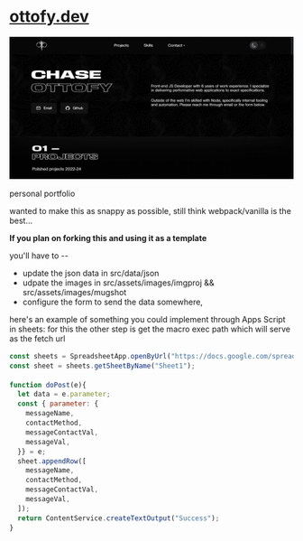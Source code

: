 # [ottofy.dev](https://ottofy.dev)

![img](/screenshots/sc1d.png)

personal portfolio

wanted to make this as snappy as possible, still think webpack/vanilla is the best...


**If you plan on forking this and using it as a template**

you'll have to --

- update the json data in src/data/json
- udpate the images in src/assets/images/imgproj && src/assets/images/mugshot
- configure the form to send the data somewhere,

here's an example of something you could implement through Apps Script in sheets: for this the other step is get the macro exec path which will serve as the fetch url

```javascript
const sheets = SpreadsheetApp.openByUrl("https://docs.google.com/spreadsheets/d/<YOUR SHEET ID HERE>");
const sheet = sheets.getSheetByName("Sheet1");

function doPost(e){
  let data = e.parameter;
  const { parameter: {
    messageName,
    contactMethod,
    messageContactVal,
    messageVal,
  }} = e;
  sheet.appendRow([
    messageName,
    contactMethod,
    messageContactVal,
    messageVal,
  ]);
  return ContentService.createTextOutput("Success");
}
```




